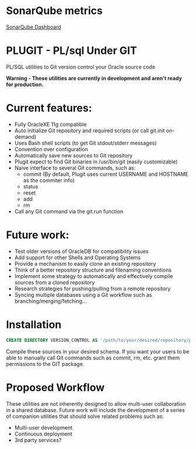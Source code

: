 # SonarQube metrics
[SonarQube Dashboard](https://sonarqube.com/dashboard?id=plugit_plsql_under_git)

# PLUGIT - PL/sql Under GIT
PL/SQL utilities to Git version control your Oracle source code

**Warning - These utilities are currently in development and aren't ready for production.**

# Current features:
 - Fully OracleXE 11g compatible
 - Auto initialize Git repository and required scripts (or call git.init on-demand)
 - Uses Bash shell scripts (to get Git stdout/stderr messages)
 - Convention over configuration
 - Automatically save new sources to Git repository
 - Plugit expect to find Git binaries in /usr/bin/git (easily customizable)
 - Naive interface to several Git commands, such as:
   - commit (By default, Plugit uses current USERNAME and HOSTNAME as the commiter info)
   - status
   - reset
   - add
   - rm
 - Call any Git command via the git.run function

# Future work:
 - Test older versions of OracleDB for compatibility issues
 - Add support for other Shells and Operating Systems
 - Provide a mechanism to easily clone an existing repository
 - Think of a better repository structure and filenaming conventions
 - Implement some strategy to automatically and effectively compile sources from a cloned repository
 - Research strategies for pushing/pulling from a remote repository
 - Syncing multiple databases using a Git workflow such as branching/merging/fetching...

# Installation
```sql
CREATE DIRECTORY VERSION_CONTROL AS '/path/to/your/desired/repository/path';
```
Compile these sources in your desired schema.
If you want your users to be able to manually call Git commands such as commit, rm, etc. grant them permissions to the GIT package.

# Proposed Workflow
These utilities are not inherently designed to allow multi-user collaboration in a shared database.
Future work will include the development of a series of companion utilities that should solve related problems such as:
 - Multi-user development
 - Continuous deployment
 - 3rd party services?
